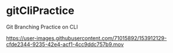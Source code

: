 # gitCliPractice
Git Branching Practice on CLI



https://user-images.githubusercontent.com/71015892/153912129-cfde2344-9235-42e4-acf1-4cc9ddc757b9.mov
